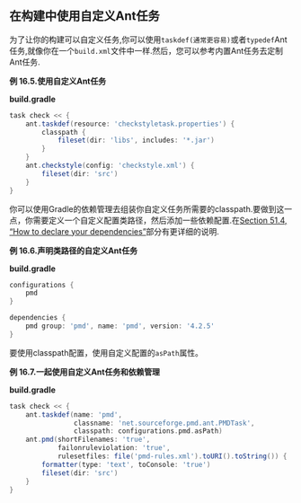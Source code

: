 ## 在构建中使用自定义Ant任务

为了让你的构建可以自定义任务,你可以使用`taskdef(通常更容易)`或者`typedef`Ant任务,就像你在一个`build.xml`文件中一样.然后，您可以参考内置Ant任务去定制Ant任务.

**例 16.5.使用自定义Ant任务**

**build.gradle**
```gradle
task check << {
    ant.taskdef(resource: 'checkstyletask.properties') {
        classpath {
            fileset(dir: 'libs', includes: '*.jar')
        }
    }
    ant.checkstyle(config: 'checkstyle.xml') {
        fileset(dir: 'src')
    }
}
```

你可以使用Gradle的依赖管理去组装你自定义任务所需要的classpath.要做到这一点，你需要定义一个自定义配置类路径，然后添加一些依赖配置.在[Section 51.4, “How to declare your dependencies”](https://docs.gradle.org/current/userguide/dependency_management.html#sec:how_to_declare_your_dependencies)部分有更详细的说明.

**例 16.6.声明类路径的自定义Ant任务**

**build.gradle**
```gradle
configurations {
    pmd
}

dependencies {
    pmd group: 'pmd', name: 'pmd', version: '4.2.5'
}
```

要使用classpath配置，使用自定义配置的`asPath`属性。

**例 16.7.一起使用自定义Ant任务和依赖管理**

**build.gradle**

```gradle
task check << {
    ant.taskdef(name: 'pmd',
                classname: 'net.sourceforge.pmd.ant.PMDTask',
                classpath: configurations.pmd.asPath)
    ant.pmd(shortFilenames: 'true',
            failonruleviolation: 'true',
            rulesetfiles: file('pmd-rules.xml').toURI().toString()) {
        formatter(type: 'text', toConsole: 'true')
        fileset(dir: 'src')
    }
}
```
